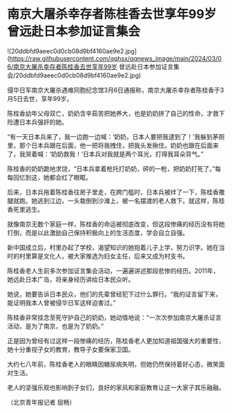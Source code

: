 # 南京大屠杀幸存者陈桂香去世享年99岁 曾远赴日本参加证言集会

![20ddbfd9aeec0d0cb08d9bf4160ae9e2.jpg](https://raw.githubusercontent.com/qqhsx/qqnews_image/main/2024/03/06/南京大屠杀幸存者陈桂香去世享年99岁 曾远赴日本参加证言集会/20ddbfd9aeec0d0cb08d9bf4160ae9e2.jpg)

侵华日军南京大屠杀遇难同胞纪念馆3月6日通报称，南京大屠杀幸存者陈桂香于3月5日去世，享年99岁。

陈桂香幼年父母双亡，奶奶含辛茹苦把她养大，也是奶奶拼了自己的性命，才救下险遭日本兵强奸的她。

“有一天日本兵来了，我一边跑一边喊：‘奶奶，日本人要把我逮到了！’我躲到茅厕里，那个日本兵跟在后面，他一把将我拽住，把我头发揪住。奶奶也跟在后面来了，我哭着喊：‘奶奶救我！’日本兵对我就是两个耳光，打得我耳朵背气。”

陈桂香的奶奶跪地求饶，“日本兵拿着枪托打奶奶，砰的一枪，把奶奶打死了。”每每回忆到这，她都会红了眼眶。

后来，日本兵拖着陈桂香往房子里走，在跨门槛时，日本兵被绊了一下，陈桂香撒腿就跑。她逃到江边，一头栽倒到沙滩上，被一名摆渡的老人救下。就这样，陈桂香死里逃生。

就像南京无数个家庭一样，陈桂香的命运被彻底改变，但这段惨痛的经历没有将她打倒，而是以此激励自己保持积极向上的生活态度，学会自立自强。

新中国成立后，村里办起了学校，渴望知识的她抱着儿子上学，努力识字。她在当时的村里算是文化人，被大家推选为妇女主任，后来又成为村支书。

陈桂香老人生前多次参加证言集会活动，一遍遍讲述那段悲惨的经历。2011年，她远赴日本广岛，将亲身经历讲给日本民众听。

她说，她要告诉日本民众，他们的先辈曾经犯下过什么罪行。“我的证言留下来，能证明我本人曾被侵华日军这样迫害过。”

陈桂香非常挂念至死守护自己的奶奶，她动情地说：“一次次参加南京大屠杀证言活动，是为了南京，也是为了奶奶。”

正是因为曾经有过这样一段惨痛的经历，陈桂香老人更加知道祖国强大的重要性，她十分重视子女的教育，教导子女要保家卫国。

大约七八年前，陈桂香老人的眼睛因糖尿病失明，但她仍然保持着好心态，微笑面对生活。

老人的坚强乐观也影响到子女们，良好的家风和家庭教育让这一大家子其乐融融。

（北京青年报记者 屈畅）

